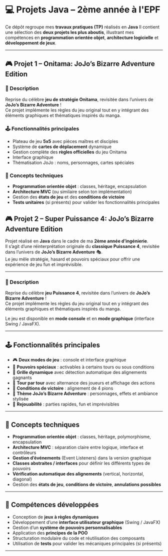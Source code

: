 # 💻 Projets Java – 2ème année à l'EPF

Ce dépôt regroupe mes **travaux pratiques (TP)** réalisés en **Java**
Il contient une sélection des **deux projets les plus aboutis**, illustrant mes compétences en **programmation orientée objet**, **architecture logicielle** et **développement de jeux**.

---

## 🎮 Projet 1 – Onitama: JoJo’s Bizarre Adventure Edition

### 🧩 Description
Reprise du célèbre **jeu de stratégie Onitama**, revisitée dans l’univers de **JoJo’s Bizarre Adventure** !  
Ce projet implémente les règles du jeu original tout en y intégrant des éléments graphiques et thématiques inspirés du manga.

### 🕹️ Fonctionnalités principales
- Plateau de jeu **5x5** avec pièces maîtres et disciples  
- Système de **cartes de déplacement** dynamique  
- Gestion complète des **règles officielles** du jeu Onitama  
- Interface graphique  
- Thématisation JoJo : noms, personnages, cartes spéciales

### 🧱 Concepts techniques
- **Programmation orientée objet** : classes, héritage, encapsulation  
- **Architecture MVC** (ou similaire selon ton implémentation)  
- Gestion des **états de jeu** et des **conditions de victoire**  
- **Tests unitaires** (si présents) pour valider les fonctionnalités principales


## 🎮 Projet 2 –  Super Puissance 4: JoJo’s Bizarre Adventure Edition

Projet réalisé en **Java** dans le cadre de ma **2ème année d’ingénierie**.  
Il s’agit d’une réinterprétation originale du **classique Puissance 4**, revisitée dans l’univers de **JoJo’s Bizarre Adventure** 🎭.  
Le jeu mêle stratégie, hasard et pouvoirs spéciaux pour offrir une expérience de jeu fun et imprévisible.

---

### 🧩 Description
Reprise du célèbre **jeu Puissance 4**, revisitée dans l’univers de **JoJo’s Bizarre Adventure** !  
Ce projet implémente les règles du jeu original tout en y intégrant des éléments graphiques et thématiques inspirés du manga.

Le jeu est disponible en **mode console** et en **mode graphique** (interface Swing / JavaFX).

---

## 🕹️ Fonctionnalités principales

- 🎮 **Deux modes de jeu** : console et interface graphique  
- 🧠 **Pouvoirs spéciaux** : activables à certains tours ou sous conditions  
- 🧱 **Grille dynamique** avec détection automatique des alignements gagnants  
- 🔄 **Tour par tour** avec alternance des joueurs et affichage des actions  
- 🧩 **Conditions de victoire** : alignement de 4 pions
- 🌈 **Thème JoJo’s Bizarre Adventure** : personnages, effets et ambiance stylisée  
- 💾 **Rejouabilité** : parties rapides, fun et imprévisibles

---

## 🧱 Concepts techniques

- **Programmation orientée objet** : classes, héritage, polymorphisme, encapsulation  
- **Architecture MVC** : séparation claire entre logique, interface et contrôleurs  
- **Gestion d’événements** (Event Listeners) dans la version graphique  
- **Classes abstraites / interfaces** pour définir les différents types de pouvoirs  
- **Vérification automatique des alignements** (vertical, horizontal, diagonal)  
- Gestion des **états de jeu**, **conditions de victoire**, **annulations possibles**

---

## 🧠 Compétences développées

- Conception de **jeux à règles dynamiques**  
- Développement d’une **interface utilisateur graphique** (Swing / JavaFX)  
- Gestion d’un **système de pouvoirs personnalisables**  
- Application des **principes de la POO**  
- Structuration modulaire du code et réutilisation des composants  
- Utilisation de **tests** pour valider les mécaniques principales (si présents)

---

